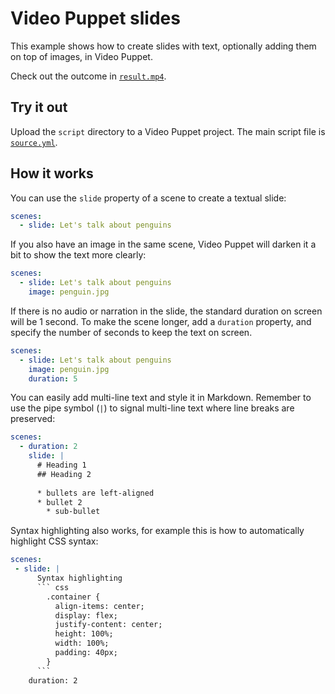 # Video Puppet slides 

This example shows how to create slides with text, optionally adding them on top of images, in Video Puppet.

Check out the outcome in [`result.mp4`](result.mp4).

## Try it out

Upload the `script` directory to a Video Puppet project. The main script file is [`source.yml`](script/source.yml).

## How it works

You can use the `slide` property of a scene to create a textual slide:

```yaml
scenes:
  - slide: Let's talk about penguins
```

If you also have an image in the same scene, Video Puppet will darken it a bit to show the text more clearly:

```yaml
scenes:
  - slide: Let's talk about penguins
    image: penguin.jpg
```

If there is no audio or narration in the slide, the standard duration on screen will be 1 second. To make the scene longer, add a `duration` property, and specify the number of seconds to keep the text on screen.

```yaml
scenes:
  - slide: Let's talk about penguins
    image: penguin.jpg
    duration: 5
```

You can easily add multi-line text and style it in Markdown. Remember to use the pipe symbol (`|`) to signal multi-line text where line breaks are preserved:

```yaml
scenes:
  - duration: 2
    slide: |
      # Heading 1
      ## Heading 2
      
      * bullets are left-aligned
      * bullet 2
        * sub-bullet
```

Syntax highlighting also works, for example this is how to automatically highlight CSS syntax:

~~~yaml
scenes:
 - slide: |
      Syntax highlighting
      ``` css
        .container {
          align-items: center;
          display: flex;
          justify-content: center;
          height: 100%;
          width: 100%;
          padding: 40px;
        }
      ```
    duration: 2
~~~
